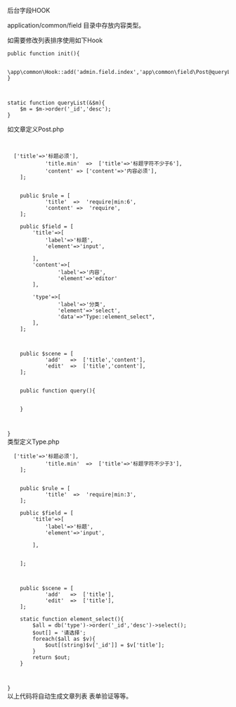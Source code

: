 后台字段HOOK

application/common/field 目录中存放内容类型。

如需要修改列表排序使用如下Hook

	public function init(){

		\app\common\Hook::add('admin.field.index','app\common\field\Post@queryList');
	}
	
	

	static function queryList(&$m){
		$m = $m->order('_id','desc');
	}
	
	
	
如文章定义Post.php

<code>

<?php
namespace app\common\field;
class Post extends Base{
	public $title = '文章';
	public $table = 'posts_test';
	
 
	public $message = [
			'title.require'  =>  ['title'=>'标题必须'],
			'title.min'  =>  ['title'=>'标题字符不少于6'],
			'content' => ['content'=>'内容必须'],
	];
	
	
	public $rule = [
			'title'  =>  'require|min:6',
			'content' =>  'require',
	];
	
	public $field = [
		'title'=>[
			'label'=>'标题',	
			'element'=>'input',
				
		],
		'content'=>[
				'label'=>'内容',
				'element'=>'editor'
		],
			
		'type'=>[
				'label'=>'分类',
				'element'=>'select',
				'data'=>"Type::element_select",
		],
	];
	 
	
	
	public $scene = [
			'add'   =>  ['title','content'],
			'edit'  =>  ['title','content'],
	];
	
	
	public function query(){


	}
	
	
	
}
</code>
类型定义Type.php
<code>

<?php
namespace app\common\field;
class Type extends Base{
	public $title = '分类';
	public $table = 'type';
	
	public $message = [
			'title.require'  =>  ['title'=>'标题必须'],
			'title.min'  =>  ['title'=>'标题字符不少于3'],
	];
	
	
	public $rule = [
			'title'  =>  'require|min:3',
	];
	
	public $field = [
		'title'=>[
			'label'=>'标题',	
			'element'=>'input',
				
		],
		 
			
	];
	 
	
	
	public $scene = [
			'add'   =>  ['title'],
			'edit'  =>  ['title'],
	];
	
	static function element_select(){
		$all = db('type')->order('_id','desc')->select();
		$out[] = '请选择';
		foreach($all as $v){
			$out[(string)$v['_id']] = $v['title'];
		}
		return $out;
	}
	
	
	
}
</code>

以上代码将自动生成文章列表 表单验证等等。

